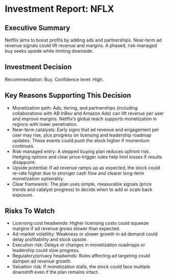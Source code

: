 # Investment Report: NFLX
## Executive Summary
Netflix aims to boost profits by adding ads and partnerships. Near-term ad revenue signals could lift revenue and margins. A phased, risk-managed buy seeks upside while limiting downside.

## Investment Decision
Recommendation: Buy. Confidence level: High.

## Key Reasons Supporting This Decision
- Monetization path: Ads, tiering, and partnerships (including collaborations with AB InBev and Amazon Ads) can lift revenue per user and improve margins. Netflix’s global reach supports monetization in regions with lower penetration.
- Near-term catalysts: Early signs that ad revenue and engagement per user may rise, plus progress on licensing and leadership roadmap updates. These events could push the stock higher if momentum continues.
- Risk-managed entry: A stepped buying plan reduces upfront risk. Hedging options and clear price-trigger rules help limit losses if results disappoint.
- Upside potential: If ad revenue ramps up as expected, the stock could re-rate higher due to stronger cash flow and clearer long-term monetization optionality.
- Clear framework: The plan uses simple, measurable signals (price trends and catalyst progress) to decide when to add or scale back exposure.

## Risks To Watch
- Licensing cost headwinds: Higher licensing costs could squeeze margins if ad revenue grows slower than expected.
- Ad-market volatility: Weakness or slower growth in ad demand could delay profitability and stock upside.
- Execution risk: Delays or changes in monetization roadmaps or leadership could slow progress.
- Regulatory/privacy headwinds: Rules affecting ad targeting could dampen ad revenue growth.
- Valuation risk: If monetization stalls, the stock could face multiple downshift even if the plan remains intact.